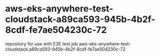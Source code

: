 # aws-eks-anywhere-test-cloudstack-a89ca593-945b-4b2f-8cdf-fe7ae504230c-72
repository for use with E2E test job aws-eks-anywhere-test-cloudstack:a89ca593-945b-4b2f-8cdf-fe7ae504230c-72
